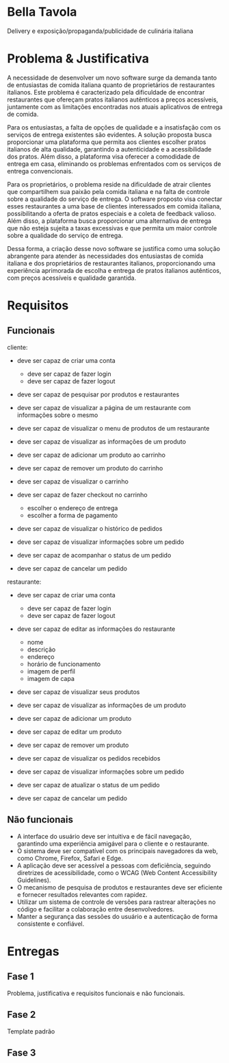 # Bella Tavola

Delivery e exposição/propaganda/publicidade de culinária italiana

# Problema & Justificativa
A necessidade de desenvolver um novo software surge da demanda tanto de entusiastas de comida italiana quanto de proprietários de restaurantes italianos. Este problema é caracterizado pela dificuldade de encontrar restaurantes que ofereçam pratos italianos autênticos a preços acessíveis, juntamente com as limitações encontradas nos atuais aplicativos de entrega de comida.

Para os entusiastas, a falta de opções de qualidade e a insatisfação com os serviços de entrega existentes são evidentes. A solução proposta busca proporcionar uma plataforma que permita aos clientes escolher pratos italianos de alta qualidade, garantindo a autenticidade e a acessibilidade dos pratos. Além disso, a plataforma visa oferecer a comodidade de entrega em casa, eliminando os problemas enfrentados com os serviços de entrega convencionais.

Para os proprietários, o problema reside na dificuldade de atrair clientes que compartilhem sua paixão pela comida italiana e na falta de controle sobre a qualidade do serviço de entrega. O software proposto visa conectar esses restaurantes a uma base de clientes interessados em comida italiana, possibilitando a oferta de pratos especiais e a coleta de feedback valioso. Além disso, a plataforma busca proporcionar uma alternativa de entrega que não esteja sujeita a taxas excessivas e que permita um maior controle sobre a qualidade do serviço de entrega.

Dessa forma, a criação desse novo software se justifica como uma solução abrangente para atender às necessidades dos entusiastas de comida italiana e dos proprietários de restaurantes italianos, proporcionando uma experiência aprimorada de escolha e entrega de pratos italianos autênticos, com preços acessíveis e qualidade garantida.

# Requisitos
## Funcionais
cliente:
- deve ser capaz de criar uma conta
  - deve ser capaz de fazer login
  - deve ser capaz de fazer logout

- deve ser capaz de pesquisar por produtos e restaurantes

- deve ser capaz de visualizar a página de um restaurante com informações sobre o mesmo
- deve ser capaz de visualizar o menu de produtos de um restaurante
- deve ser capaz de visualizar as informações de um produto

- deve ser capaz de adicionar um produto ao carrinho
- deve ser capaz de remover um produto do carrinho

- deve ser capaz de visualizar o carrinho
- deve ser capaz de fazer checkout no carrinho
  - escolher o endereço de entrega
  - escolher a forma de pagamento

- deve ser capaz de visualizar o histórico de pedidos
- deve ser capaz de visualizar informações sobre um pedido
- deve ser capaz de acompanhar o status de um pedido
- deve ser capaz de cancelar um pedido

restaurante:
- deve ser capaz de criar uma conta
  - deve ser capaz de fazer login
  - deve ser capaz de fazer logout

- deve ser capaz de editar as informações do restaurante
  - nome
  - descrição
  - endereço
  - horário de funcionamento
  - imagem de perfil
  - imagem de capa

- deve ser capaz de visualizar seus produtos
- deve ser capaz de visualizar as informações de um produto
- deve ser capaz de adicionar um produto
- deve ser capaz de editar um produto
- deve ser capaz de remover um produto

- deve ser capaz de visualizar os pedidos recebidos
- deve ser capaz de visualizar informações sobre um pedido
- deve ser capaz de atualizar o status de um pedido
- deve ser capaz de cancelar um pedido

## Não funcionais
- A interface do usuário deve ser intuitiva e de fácil navegação, garantindo uma experiência amigável para o cliente e o restaurante.
- O sistema deve ser compatível com os principais navegadores da web, como Chrome, Firefox, Safari e Edge.
- A aplicação deve ser acessível a pessoas com deficiência, seguindo diretrizes de acessibilidade, como o WCAG (Web Content Accessibility Guidelines).
- O mecanismo de pesquisa de produtos e restaurantes deve ser eficiente e fornecer resultados relevantes com rapidez.
- Utilizar um sistema de controle de versões para rastrear alterações no código e facilitar a colaboração entre desenvolvedores.
- Manter a segurança das sessões do usuário e a autenticação de forma consistente e confiável.


# Entregas
## Fase 1
Problema, justificativa e requisitos funcionais e não funcionais.

## Fase 2
Template padrão

## Fase 3





